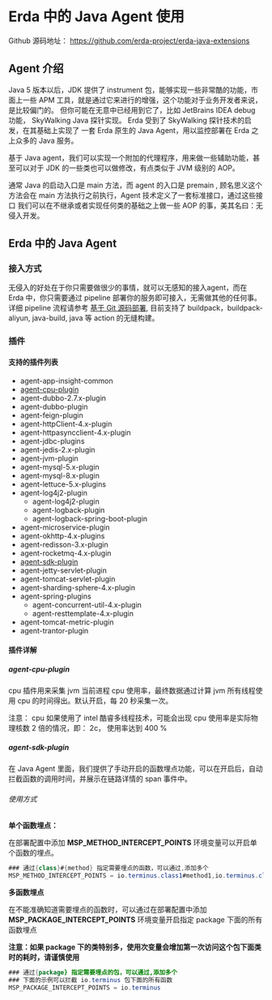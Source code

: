 # Erda 中的 Java Agent 使用

Github 源码地址： https://github.com/erda-project/erda-java-extensions

## Agent 介绍
Java 5 版本以后，JDK 提供了 instrument 包，能够实现一些非常酷的功能，市面上一些 APM 工具，就是通过它来进行的增强，这个功能对于业务开发者来说，是比较偏门的。
但你可能在无意中已经用到它了，比如 JetBrains IDEA debug 功能， SkyWalking Java 探针实现。 Erda 受到了 SkyWalking 探针技术的启发，在其基础上实现了
一套 Erda 原生的 Java Agent，用以监控部署在 Erda 之上众多的 Java 服务。

基于 Java agent，我们可以实现一个附加的代理程序，用来做一些辅助功能，甚至可以对于 JDK 的一些类也可以做修改，有点类似于 JVM 级别的 AOP。

通常 Java 的启动入口是 main 方法，而 agent 的入口是 premain , 顾名思义这个方法会在 main 方法执行之前执行，Agent 技术定义了一套标准接口，通过这些接口
我们可以在不继承或者实现任何类的基础之上做一些 AOP 的事，美其名曰：无侵入开发。

## Erda 中的 Java Agent

### 接入方式
无侵入的好处在于你只需要做很少的事情，就可以无感知的接入agent，而在 Erda 中，你只需要通过 pipeline 部署你的服务即可接入，无需做其他的任何事。详细 pipeline 流程请参考 [基于 Git 源码部署](../../../dop/examples/deploy/deploy-from-git.md),
目前支持了 buildpack，buildpack-aliyun, java-build, java 等 action 的无缝构建。

### 插件

#### 支持的插件列表
- agent-app-insight-common
- [agent-cpu-plugin](#agent-cpu-plugin)
- agent-dubbo-2.7.x-plugin
- agent-dubbo-plugin
- agent-feign-plugin
- agent-httpClient-4.x-plugin
- agent-httpasyncclient-4.x-plugin
- agent-jdbc-plugins
- agent-jedis-2.x-plugin
- agent-jvm-plugin
- agent-mysql-5.x-plugin
- agent-mysql-8.x-plugin
- agent-lettuce-5.x-plugins
- agent-log4j2-plugin
    - agent-log4j2-plugin
    - agent-logback-plugin
    - agent-logback-spring-boot-plugin
- agent-microservice-plugin
- agent-okhttp-4.x-plugins
- agent-redisson-3.x-plugin
- agent-rocketmq-4.x-plugin
- [agent-sdk-plugin](#agent-sdk-plugin)
- agent-jetty-servlet-plugin
- agent-tomcat-servlet-plugin
- agent-sharding-sphere-4.x-plugin
- agent-spring-plugins
    - agent-concurrent-util-4.x-plugin
    - agent-resttemplate-4.x-plugin
- agent-tomcat-metric-plugin
- agent-trantor-plugin

#### 插件详解

##### agent-cpu-plugin
cpu 插件用来采集 jvm 当前进程 cpu 使用率，最终数据通过计算 jvm 所有线程使用 cpu 的时间得出。默认开启，每 20 秒采集一次。

注意： cpu 如果使用了 intel 酷睿多线程技术，可能会出现 cpu 使用率是实际物理核数 2 倍的情况，即： 2c， 使用率达到 400 %

##### agent-sdk-plugin
在 Java Agent 里面，我们提供了手动开启的函数埋点功能，可以在开启后，自动拦截函数的调用时间，并展示在链路详情的 span 事件中。

###### 使用方式

**单个函数埋点：**

在部署配置中添加 **MSP_METHOD_INTERCEPT_POINTS** 环境变量可以开启单个函数的埋点。
```java
### 通过{class}#{method} 指定需要埋点的函数，可以通过,添加多个
MSP_METHOD_INTERCEPT_POINTS = io.terminus.class1#method1,io.terminus.class2#method2
```

**多函数埋点**

在不能准确知道需要埋点的函数时，可以通过在部署配置中添加 **MSP_PACKAGE_INTERCEPT_POINTS** 环境变量开启指定 package 下面的所有函数埋点

**注意：如果 package 下的类特别多，使用次变量会增加第一次访问这个包下面类时的耗时，请谨慎使用**

```java
### 通过{package} 指定需要埋点的包，可以通过,添加多个
### 下面的示例可以拦截 io.terminus 包下面的所有函数
MSP_PACKAGE_INTERCEPT_POINTS = io.terminus
```